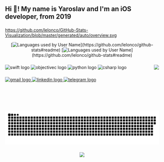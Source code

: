 <h2 align="left">Hi 👋! My name is Yaroslav and I'm an iOS developer, from 2019</h2>

###
https://github.com/lelonco/GitHub-Stats-Visualization/blob/master/generated/auto/overview.svg


<div align="center">
[<picture><source media="(prefers-color-scheme: auto)" srcset="https://raw.githubusercontent.com/lelonco/GitHub-Stats-Visualization/blob/master/generated/auto/languages.svg"><img alt="Languages used by User Name" src="https://raw.githubusercontent.com/lelonco/GitHub-Stats-Visualization/blob/master/generated/auto/languages.svg"></picture>](https://github.com/lelonco/github-stats#readme)
  [<picture><source media="(prefers-color-scheme: auto)" srcset="https://raw.githubusercontent.com/lelonco/GitHub-Stats-Visualization/blob/master/generated/auto/overview.svg"><img alt="Languages used by User Name" src="https://raw.githubusercontent.com/lelonco/GitHub-Stats-Visualization/blob/master/generated/auto/overview.svg"></picture>](https://github.com/lelonco/github-stats#readme)

</div>

###

<img align="right" height="150" src="https://i.imgflip.com/65efzo.gif"  />

###

<div align="left">
  <img src="https://cdn.jsdelivr.net/gh/devicons/devicon/icons/swift/swift-original.svg" height="30" width="42" alt="swift logo"  />
  <img src="https://cdn.jsdelivr.net/gh/devicons/devicon/icons/objectivec/objectivec-plain.svg" height="30" width="42" alt="objectivec logo"  />
  <img src="https://cdn.jsdelivr.net/gh/devicons/devicon/icons/python/python-plain-wordmark.svg" height="30" width="42" alt="python logo"  />
  <img src="https://cdn.jsdelivr.net/gh/devicons/devicon/icons/csharp/csharp-original.svg" height="30" width="42" alt="csharp logo"  />
</div>

###

<div align="left">
  <a href="fast.yarik@gmail.com" target="_blank">
    <img src="https://img.shields.io/static/v1?message=Gmail&logo=gmail&label=&color=D14836&logoColor=white&labelColor=&style=for-the-badge" height="35" alt="gmail logo"  />
  </a>
  <a href="https://www.linkedin.com/in/yaroslav-arkushenko/" target="_blank">
    <img src="https://img.shields.io/static/v1?message=LinkedIn&logo=linkedin&label=&color=0077B5&logoColor=white&labelColor=&style=for-the-badge" height="35" alt="linkedin logo"  />
  </a>
  <a href="https://t.me/imroslav" target="_blank">
    <img src="https://img.shields.io/static/v1?message=Telegram&logo=telegram&label=&color=2CA5E0&logoColor=white&labelColor=&style=for-the-badge" height="35" alt="telegram logo"  />
  </a>
</div>

###

<br clear="both">

<img src="https://raw.githubusercontent.com/lelonco/lelonco/output/snake.svg" alt="Snake animation" />

###

<div align="center"><img src="https://spotify-github-profile.vercel.app/api/view?uid=31j5clbhzsrfpm2sibptlcjowpbe&cover_image=true&theme=default&show_offline=false&background_color=121212&interchange=false" /></div>  

###
